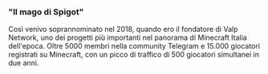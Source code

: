### "Il mago di Spigot"
Così venivo soprannominato nel 2018, quando ero il fondatore di Valp Network, uno dei progetti più importanti nel panorama di Minecraft Italia dell'epoca. Oltre 5000 membri nella community Telegram e 15.000 giocatori registrati su Minecraft, con un picco di traffico di 500 giocatori simultanei in due anni.
